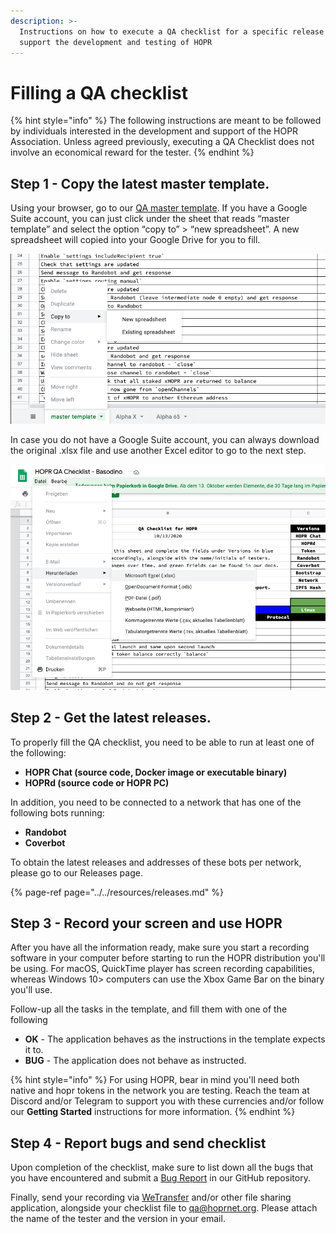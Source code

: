 ```yaml
---
description: >-
  Instructions on how to execute a QA checklist for a specific release to
  support the development and testing of HOPR
---
```


# Filling a QA checklist

{% hint style="info" %}
The following instructions are meant to be followed by individuals interested in the development and support of the HOPR Association. Unless agreed previously, executing a QA Checklist does not involve an economical reward for the tester.
{% endhint %}

## Step 1 - Copy the latest master template.

Using your browser, go to our [QA master template](https://docs.google.com/spreadsheets/d/1DJzgFshwWoZE6MEM916WIYYuSmzePaBPIZV0jlIQHU4/edit#gid=947619674). If you have a Google Suite account, you can just click under the sheet that reads “master template” and select the option “copy to” &gt; “new spreadsheet”. A new spreadsheet will copied into your Google Drive for you to fill.

![Quickly copying our master template to a new spreadsheet.](../../.gitbook/assets/image%20%2823%29.png)

In case you do not have a Google Suite account, you can always download the original .xlsx file and use another Excel editor to go to the next step.

![You can always download our Excel document and modify it with your favourite editor.](../../.gitbook/assets/image%20%2824%29.png)

## Step 2 - Get the latest releases.

To properly fill the QA checklist, you need to be able to run at least one of the following:

* **HOPR Chat \(source code, Docker image or executable binary\)**
* **HOPRd \(source code or HOPR PC\)**

In addition, you need to be connected to a network that has one of the following bots running:

* **Randobot**
* **Coverbot**

To obtain the latest releases and addresses of these bots per network, please go to our Releases page.

{% page-ref page="../../resources/releases.md" %}

## Step 3 - Record your screen and use HOPR

After you have all the information ready, make sure you start a recording software in your computer before starting to run the HOPR distribution you'll be using. For macOS, QuickTime player has screen recording capabilities, whereas Windows 10&gt; computers can use the Xbox Game Bar on the binary you'll use.

Follow-up all the tasks in the template, and fill them with one of the following

* **OK** - The application behaves as the instructions in the template expects it to.
* **BUG** - The application does not behave as instructed.

{% hint style="info" %}
For using HOPR, bear in mind you'll need both native and hopr tokens in the network you are testing. Reach the team at Discord and/or Telegram to support you with these currencies and/or follow our **Getting Started** instructions for more information.
{% endhint %}

## Step 4 - Report bugs and send checklist

Upon completion of the checklist, make sure to list down all the bugs that you have encountered and submit a [Bug Report](https://github.com/hoprnet/hoprnet/issues/new?assignees=&labels=bug&template=bug-report.md&title=) in our GitHub repository.

Finally, send your recording via [WeTransfer](https://wetransfer.com/) and/or other file sharing application, alongside your checklist file to [qa@hoprnet.org](mailto:qa@hoprnet.org). Please attach the name of the tester and the version in your email.



